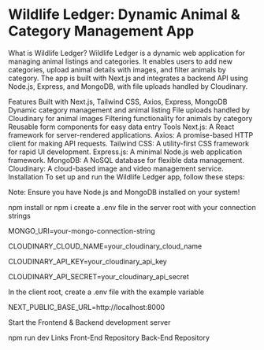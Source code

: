 # Wildlife Ledger: Dynamic Animal & Category Management App
What is Wildlife Ledger?
Wildlife Ledger is a dynamic web application for managing animal listings and categories. It enables users to add new categories, upload animal details with images, and filter animals by category. The app is built with Next.js and integrates a backend API using Node.js, Express, and MongoDB, with file uploads handled by Cloudinary.

Features
Built with Next.js, Tailwind CSS, Axios, Express, MongoDB
Dynamic category management and animal listing
File uploads handled by Cloudinary for animal images
Filtering functionality for animals by category
Reusable form components for easy data entry
Tools
Next.js: A React framework for server-rendered applications.
Axios: A promise-based HTTP client for making API requests.
Tailwind CSS: A utility-first CSS framework for rapid UI development.
Express.js: A minimal Node.js web application framework.
MongoDB: A NoSQL database for flexible data management.
Cloudinary: A cloud-based image and video management service.
Installation
To set up and run the Wildlife Ledger app, follow these steps:

Note: Ensure you have Node.js and MongoDB installed on your system!

npm install or npm i
create a .env file in the server root with your connection strings

MONGO_URI=your-mongo-connection-string

CLOUDINARY_CLOUD_NAME=your_cloudinary_cloud_name

CLOUDINARY_API_KEY=your_cloudinary_api_key

CLOUDINARY_API_SECRET=your_cloudinary_api_secret

In the client root, create a .env file with the example variable

NEXT_PUBLIC_BASE_URL=http://localhost:8000

Start the Frontend & Backend development server

npm run dev
Links
Front-End Repository
Back-End Repository
